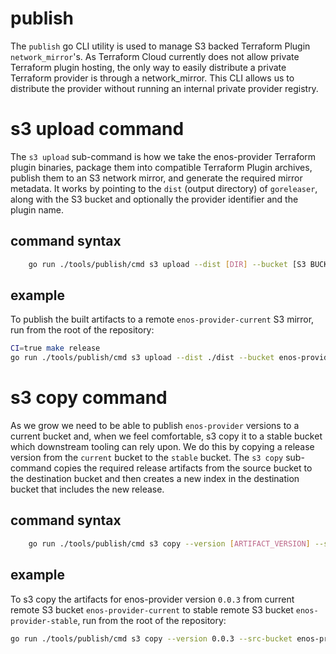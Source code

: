 # publish

The `publish` go CLI utility is used to manage S3 backed Terraform Plugin `network_mirror`'s.
As Terraform Cloud currently does not allow private Terraform plugin hosting, the only way to easily
distribute a private Terraform provider is through a network_mirror.
This CLI allows us to distribute the provider without running an internal private provider registry.

# s3 upload command

The `s3 upload` sub-command is how we take the enos-provider Terraform plugin binaries, package them into
compatible Terraform Plugin archives, publish them to an S3 network mirror, and generate the required mirror metadata.
It works by pointing to the `dist` (output directory) of `goreleaser`, along with the S3 bucket and optionally
the provider identifier and the plugin name.

## command syntax
```sh
    go run ./tools/publish/cmd s3 upload --dist [DIR] --bucket [S3 BUCKETNAME] [flags]
```

## example
To publish the built artifacts to a remote `enos-provider-current` S3 mirror, run from the root of the repository:
```sh
CI=true make release
go run ./tools/publish/cmd s3 upload --dist ./dist --bucket enos-provider-current
```

# s3 copy command

As we grow we need to be able to publish `enos-provider` versions to a current bucket and, when we feel comfortable, s3 copy it to a stable bucket which downstream tooling can rely upon. We do this by copying a release version from the `current` bucket to the `stable` bucket. The `s3 copy` sub-command copies the required release artifacts from the source bucket to the destination bucket and then creates a new index in the destination bucket that includes the new release.

## command syntax
```sh
    go run ./tools/publish/cmd s3 copy --version [ARTIFACT_VERSION] --src-bucket [S3 BUCKETNAME] --dest-bucket [S3 BUCKETNAME] [flags]
```

## example
To s3 copy the artifacts for enos-provider version `0.0.3` from current remote S3 bucket `enos-provider-current` to
stable remote S3 bucket `enos-provider-stable`, run from the root of the repository:
```sh
go run ./tools/publish/cmd s3 copy --version 0.0.3 --src-bucket enos-provider-current --dest-bucket enos-provider-stable
```
